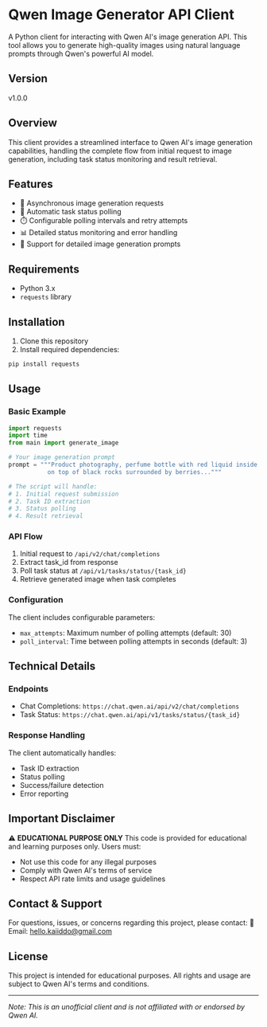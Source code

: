 # Qwen Image Generator API Client

A Python client for interacting with Qwen AI's image generation API. This tool allows you to generate high-quality images using natural language prompts through Qwen's powerful AI model.

## Version
v1.0.0

## Overview
This client provides a streamlined interface to Qwen AI's image generation capabilities, handling the complete flow from initial request to image generation, including task status monitoring and result retrieval.

## Features
- 🚀 Asynchronous image generation requests
- 🔄 Automatic task status polling
- ⏱️ Configurable polling intervals and retry attempts
- 📊 Detailed status monitoring and error handling
- 🎨 Support for detailed image generation prompts

## Requirements
- Python 3.x
- `requests` library

## Installation
1. Clone this repository
2. Install required dependencies:
```bash
pip install requests
```

## Usage

### Basic Example
```python
import requests
import time
from main import generate_image

# Your image generation prompt
prompt = """Product photography, perfume bottle with red liquid inside 
           on top of black rocks surrounded by berries..."""

# The script will handle:
# 1. Initial request submission
# 2. Task ID extraction
# 3. Status polling
# 4. Result retrieval
```

### API Flow
1. Initial request to `/api/v2/chat/completions`
2. Extract task_id from response
3. Poll task status at `/api/v1/tasks/status/{task_id}`
4. Retrieve generated image when task completes

### Configuration
The client includes configurable parameters:
- `max_attempts`: Maximum number of polling attempts (default: 30)
- `poll_interval`: Time between polling attempts in seconds (default: 3)

## Technical Details

### Endpoints
- Chat Completions: `https://chat.qwen.ai/api/v2/chat/completions`
- Task Status: `https://chat.qwen.ai/api/v1/tasks/status/{task_id}`

### Response Handling
The client automatically handles:
- Task ID extraction
- Status polling
- Success/failure detection
- Error reporting

## Important Disclaimer
⚠️ **EDUCATIONAL PURPOSE ONLY**
This code is provided for educational and learning purposes only. Users must:
- Not use this code for any illegal purposes
- Comply with Qwen AI's terms of service
- Respect API rate limits and usage guidelines

## Contact & Support
For questions, issues, or concerns regarding this project, please contact:
📧 Email: hello.kaiiddo@gmail.com

## License
This project is intended for educational purposes. All rights and usage are subject to Qwen AI's terms and conditions.

---
*Note: This is an unofficial client and is not affiliated with or endorsed by Qwen AI.*
